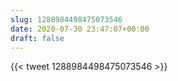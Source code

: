 ```yaml
---
slug: 1288984498475073546
date: 2020-07-30 23:47:07+00:00
draft: false
---
```


{{< tweet 1288984498475073546 >}}
